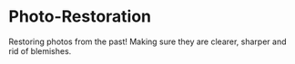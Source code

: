# Photo-Restoration

Restoring photos from the past! Making sure they are clearer, sharper and rid of blemishes. 